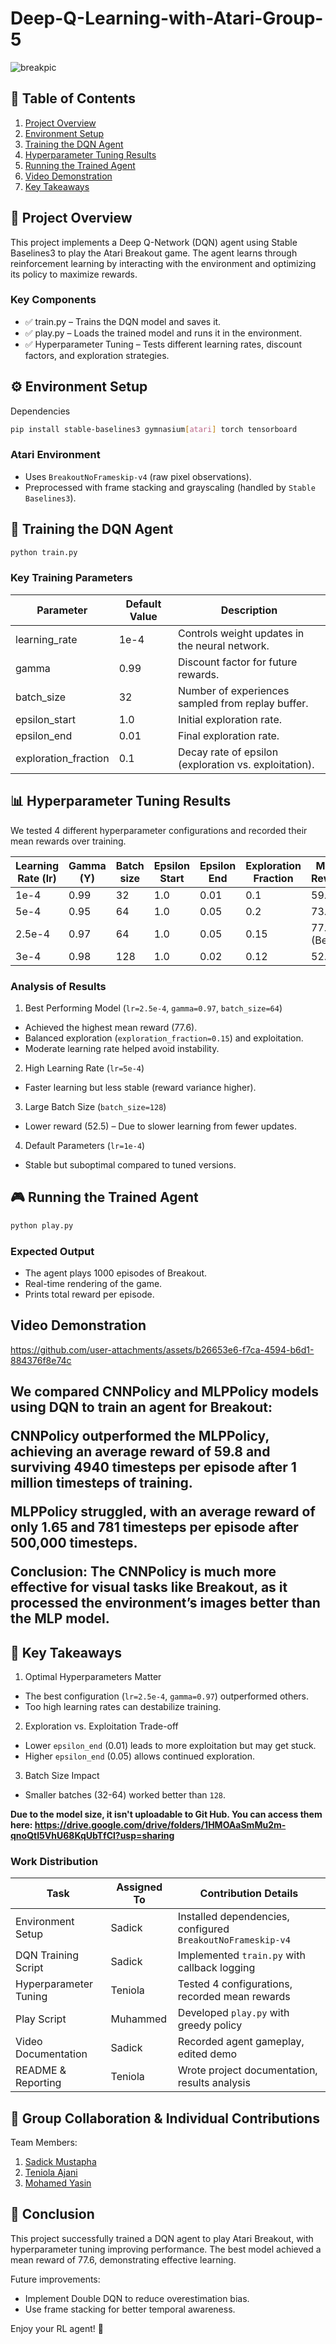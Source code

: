 # Deep-Q-Learning-with-Atari-Group-5


![breakpic](https://github.com/user-attachments/assets/53d4d1c2-bd7b-4646-80ec-1dac49580b7a)

## 📌 Table of Contents

1. [Project Overview](#overview)
2. [Environment Setup](#environment)
3. [Training the DQN Agent](#training)
4. [Hyperparameter Tuning Results](#tuning)
5. [Running the Trained Agent](#running)
6. [Video Demonstration](#video)
7. [Key Takeaways](#takeaway)

<h2 id="overview"> 🎯 Project Overview</h2>

This project implements a Deep Q-Network (DQN) agent using Stable Baselines3 to play the Atari Breakout game. The agent learns through reinforcement learning by interacting with the environment and optimizing its policy to maximize rewards.

### Key Components

* ✅ train.py – Trains the DQN model and saves it.
* ✅ play.py – Loads the trained model and runs it in the environment.
* ✅ Hyperparameter Tuning – Tests different learning rates, discount factors, and exploration strategies.

<h2 id="environment"> ⚙️ Environment Setup</h2>

Dependencies

```sh
pip install stable-baselines3 gymnasium[atari] torch tensorboard
```

### Atari Environment

- Uses `BreakoutNoFrameskip-v4` (raw pixel observations).
- Preprocessed with frame stacking and grayscaling (handled by `Stable Baselines3`).

<h2 id="training"> 🤖 Training the DQN Agent</h2>


```sh
python train.py
```


### Key Training Parameters

|Parameter            |	Default Value |	Description                                          |
|---------------------|---------------|------------------------------------------------------|
|learning_rate	      |1e-4	          |Controls weight updates in the neural network.        |
|gamma                |	0.99          |	Discount factor for future rewards.                  |
|batch_size           |	32            |	Number of experiences sampled from replay buffer.    |
|epsilon_start        |	1.0           |	Initial exploration rate.                            |
|epsilon_end	        |0.01           |	Final exploration rate.                              |
|exploration_fraction	| 0.1           |	Decay rate of epsilon (exploration vs. exploitation).|


<h2 id="tuning"> 📊 Hyperparameter Tuning Results</h2>

We tested 4 different hyperparameter configurations and recorded their mean rewards over training.

|Learning Rate (lr) | Gamma (Y) | Batch size | Epsilon Start | Epsilon End | Exploration Fraction | Mean Reward |
|-------------------|-----------|------------|---------------|-------------|----------------------|-------------|
|1e-4               |0.99       |32          |1.0            |0.01         |0.1                   |59.8         |
|5e-4               |0.95       |64          |1.0            |0.05         |0.2                   |73.3         |
|2.5e-4             |0.97       |64          |1.0            |0.05         |0.15                  |77.6 (Best)  |
|3e-4               |0.98       |128         |1.0            |0.02         |0.12                  |52.5         |

### Analysis of Results

1. Best Performing Model (`lr=2.5e-4`, `gamma=0.97`, `batch_size=64`)
  - Achieved the highest mean reward (77.6).
  - Balanced exploration (`exploration_fraction=0.15`) and exploitation.
  - Moderate learning rate helped avoid instability.

2. High Learning Rate (`lr=5e-4`)
  - Faster learning but less stable (reward variance higher).
    
3. Large Batch Size (`batch_size=128`)
  - Lower reward (52.5) – Due to slower learning from fewer updates.
    
4. Default Parameters (`lr=1e-4`)
  - Stable but suboptimal compared to tuned versions.

<h2 id="running"> 🎮 Running the Trained Agent</h2>


```sh
python play.py
```

### Expected Output

- The agent plays 1000 episodes of Breakout.
- Real-time rendering of the game.
- Prints total reward per episode.
  
<h2 id="video"> Video Demonstration</h2>

https://github.com/user-attachments/assets/b26653e6-f7ca-4594-b6d1-884376f8e74c

<h2 id="Model Comparison:" CNNPolicy vs. MLPPolicy on Breakout</h2>
We compared CNNPolicy and MLPPolicy models using DQN to train an agent for Breakout:

CNNPolicy outperformed the MLPPolicy, achieving an average reward of 59.8 and surviving 4940 timesteps per episode after 1 million timesteps of training.

MLPPolicy struggled, with an average reward of only 1.65 and 781 timesteps per episode after 500,000 timesteps.

Conclusion:
The CNNPolicy is much more effective for visual tasks like Breakout, as it processed the environment’s images better than the MLP model.

<h2 id="takeaway"> 🔑 Key Takeaways</h2>

1. Optimal Hyperparameters Matter
  - The best configuration (`lr=2.5e-4`, `gamma=0.97`) outperformed others.
  - Too high learning rates can destabilize training.
2. Exploration vs. Exploitation Trade-off
  - Lower `epsilon_end` (0.01) leads to more exploitation but may get stuck.
  - Higher `epsilon_end` (0.05) allows continued exploration.  
3. Batch Size Impact
  - Smaller batches (32-64) worked better than `128`.

<b>Due to the model size, it isn't uploadable to Git Hub. You can access them here: https://drive.google.com/drive/folders/1HMOAaSmMu2m-qnoQtI5VhU68KqUbTfCl?usp=sharing</b>



### Work Distribution
|Task                       | Assigned To             | Contribution Details                                         |
|---------------------------|-------------------------|--------------------------------------------------------------|
|Environment Setup          | Sadick                  | Installed dependencies, configured `BreakoutNoFrameskip-v4`  |
|DQN Training Script        | Sadick                  | Implemented `train.py` with callback logging                 |
|Hyperparameter Tuning      | Teniola                 | Tested 4 configurations, recorded mean rewards               |
|Play Script                | Muhammed                | Developed `play.py` with greedy policy                       |
|Video Documentation        | Sadick                  | Recorded agent gameplay, edited demo                         |
|README & Reporting         | Teniola                 | Wrote project documentation, results analysis                |


## 👥 Group Collaboration & Individual Contributions

Team Members:
1. [Sadick Mustapha](https://github.com/sadickachuli/)
2. [Teniola Ajani](https://github.com/elhameed/)
3. [Mohamed Yasin](https://github.com/mohamedAYasin/)

## 🚀 Conclusion

This project successfully trained a DQN agent to play Atari Breakout, with hyperparameter tuning improving performance. The best model achieved a mean reward of 77.6, demonstrating effective learning.

Future improvements:
- Implement Double DQN to reduce overestimation bias.
- Use frame stacking for better temporal awareness.

Enjoy your RL agent! 🎉



